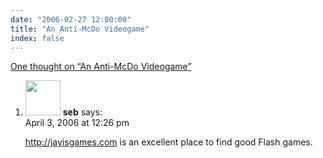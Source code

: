 ```yaml
---
date: "2006-02-27 12:00:00"
title: "An Anti-McDo Videogame"
index: false
---
```


[One thought on &ldquo;An Anti-McDo Videogame&rdquo;](/lemire/blog/2006/02-27-an-anti-mcdo-videogame)

<ol class="comment-list">
<li id="comment-3860" class="comment even thread-even depth-1">
<div class="comment-author vcard">
<img alt src="https://secure.gravatar.com/avatar/1d7bcda27533da25e5e0183de67b2206?s=56&#038;d=mm&#038;r=g" srcset="https://secure.gravatar.com/avatar/1d7bcda27533da25e5e0183de67b2206?s=112&#038;d=mm&#038;r=g 2x" class="avatar avatar-56 photo" height="56" width="56" decoding="async" /> <b class="fn">seb</b> <span class="says">says:</span> </div>
<div class="comment-metadata"><time datetime="2006-04-03T12:26:31+00:00">April 3, 2006 at 12:26 pm</time></a> </div>
<div class="comment-content">
<p><a href="http://jayisgames.com" rel="nofollow ugc">http://jayisgames.com</a> is an excellent place to find good Flash games.</p>
</div>
</li>
</ol>
